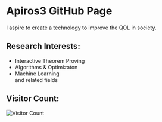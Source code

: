# Apiros3 GitHub Page

I aspire to create a technology to improve the QOL in society.

## Research Interests:
* Interactive Theorem Proving
* Algorithms & Optimizaton
* Machine Learning <br />
and related fields

## Visitor Count: 
![Visitor Count](https://profile-counter.glitch.me/Apiros3/count.svg)


<!---
Apiros3/Apiros3 is a ✨ special ✨ repository because its `README.md` (this file) appears on your GitHub profile.
You can click the Preview link to take a look at your changes.
--->
